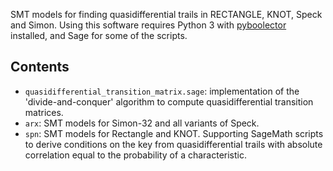 SMT models for finding quasidifferential trails in RECTANGLE, KNOT, Speck and Simon.
Using this software requires Python 3 with [pyboolector](https://boolector.github.io/) installed, and Sage for some of the scripts.

## Contents

- `quasidifferential_transition_matrix.sage`: implementation of the 'divide-and-conquer' algorithm to compute quasidifferential transition matrices.
- `arx`: SMT models for Simon-32 and all variants of Speck.
- `spn`: SMT models for Rectangle and KNOT. Supporting SageMath scripts to derive conditions on the key from quasidifferential trails with absolute correlation equal to the probability of a characteristic.
